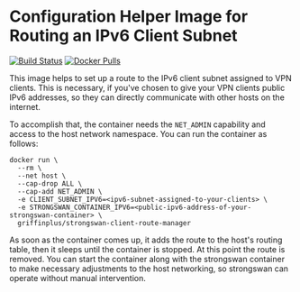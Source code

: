 # Configuration Helper Image for Routing an IPv6 Client Subnet

[![Build Status](https://dev.azure.com/griffinplus/Docker%20Images/_apis/build/status/8?branchName=master)](https://dev.azure.com/griffinplus/Docker%20Images/_build/latest?definitionId=8&branchName=master)
[![Docker Pulls](https://img.shields.io/docker/pulls/griffinplus/strongswan-client-route-manager.svg)](https://cloud.docker.com/r/griffinplus/strongswan-client-route-manager)

This image helps to set up a route to the IPv6 client subnet assigned to VPN clients. This is necessary, if you've
chosen to give your VPN clients public IPv6 addresses, so they can directly communicate with other hosts on the
internet. 

To accomplish that, the container needs the `NET_ADMIN` capability and access to the host network namespace.
You can run the container as follows:

```
docker run \
  --rm \
  --net host \
  --cap-drop ALL \
  --cap-add NET_ADMIN \
  -e CLIENT_SUBNET_IPV6=<ipv6-subnet-assigned-to-your-clients> \
  -e STRONGSWAN_CONTAINER_IPV6=<public-ipv6-address-of-your-strongswan-container> \
  griffinplus/strongswan-client-route-manager
```

As soon as the container comes up, it adds the route to the host's routing table, then it sleeps until the container
is stopped. At this point the route is removed. You can start the container along with the strongswan container to
make necessary adjustments to the host networking, so strongswan can operate without manual intervention.
